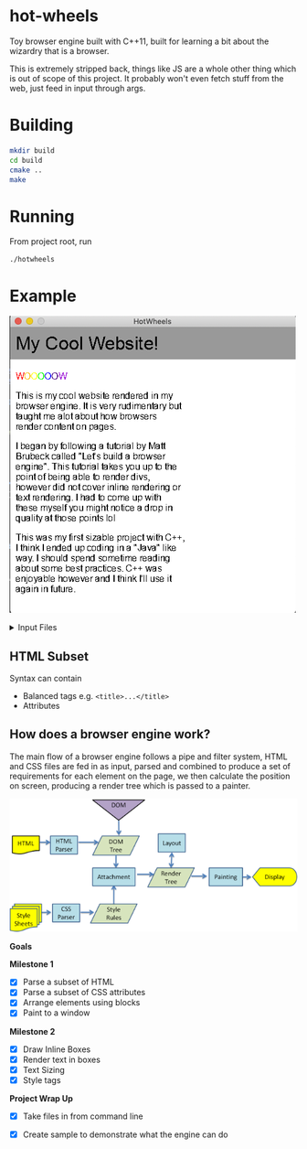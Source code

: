 # hot-wheels

Toy browser engine built with C++11, built for learning a bit about the wizardry that is a browser.

This is extremely stripped back, things like JS are a whole other thing which is out of scope of this project. It probably won't even fetch stuff from the web, just feed in input through args. 

# Building

```bash
mkdir build
cd build 
cmake ..
make 
```

# Running

From project root, run
```
./hotwheels
```

# Example

!["Simple website rendered with hotwheels"](docs/example.png)

<details><summary>Input Files</summary>
HTML input

```
<!doctype html>
<html>
  <head>
    <style>
      .red {
        color: #ff0000;
      }
      .orange {
        color: #fcba03;
      }
      .yellow {
        color: #FFFF00;
      }
      .green {
        color: #00FF00;
      }
      .blue {
        color: #0000FF;
      }
      .indigo {
        color: #4B0082;
      }
      .violet {
        color: #9400D3;
      }
    </style>
  </head>
  <body>
    <header class="banner">
      <h1>My Cool Website!</h1>
    </header>
    <div class="container">
      <div class="column">
        <p>
          <span class="red">W</span>
          <span class="orange">O</span>
          <span class="yellow">O</span>
          <span class="green">O</span>
          <span class="blue">O</span>
          <span class="indigo">O</span>
          <span class="violet">W</span>

        </p>

        <p>This is my cool website rendered in my browser engine. It is very rudimentary but taught me alot about how browsers render content on pages.</p>
        <p>I began by following a tutorial by Matt Brubeck called "Let's build a browser engine". This tutorial takes you up to the point of being able to render divs, however did not cover inline rendering or text rendering. I had to come up with these myself you might notice a drop in quality at those points lol
        </p>
        <p>This was my first sizable project with C++, I think I ended up coding in a "Java" like way. I should spend sometime reading about some best practices. C++ was enjoyable however and I think I'll use it again in future.</p>
      </div>
      
    </div>
  </body>
</html>
```

CSS input
```css
header {
  width: 500px;
  background-color: #999999;
  padding: 10px;
  margin-bottom: 10px;
}
.column {
  width: 50%;
  margin: 10px;
}
```
</details>


## HTML Subset

Syntax can contain 

- Balanced tags e.g. `<title>...</title>`
- Attributes


## How does a browser engine work? 

The main flow of a browser engine follows a pipe and filter system, HTML and CSS files are fed in as input, parsed and combined to produce a set of requirements for each element on the page, we then calculate the position on screen, producing a render tree which is passed to a painter. 

![Diagram of Pipe and Filter System](docs/webkitflow.png)

**Goals** 

**Milestone 1**
- [x] Parse a subset of HTML
- [x] Parse a subset of CSS attributes
- [x] Arrange elements using blocks
- [x] Paint to a window

**Milestone 2**
- [x] Draw Inline Boxes
- [x] Render text in boxes
- [x] Text Sizing
- [x] Style tags

**Project Wrap Up**
- [x] Take files in from command line
- [x] Create sample to demonstrate what the engine can do


